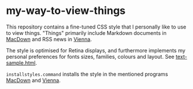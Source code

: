 # my-way-to-view-things

This repository contains a fine-tuned CSS style that I personally like to use to view things. "Things" primarily include Markdown documents in [MacDown](http://macdown.uranusjr.com/) and RSS news in [Vienna](http://www.vienna-rss.org).


The style is optimised for Retina displays, and furthermore implements my personal preferences for fonts sizes, families, colours and layout. See [text-sample.html](text-sample.html).

`installstyles.command` installs the style in the mentioned programs [MacDown](http://macdown.uranusjr.com/) and [Vienna](http://www.vienna-rss.org). 